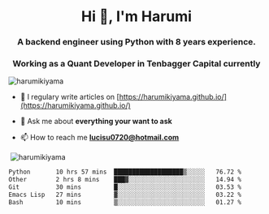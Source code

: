 <h1 align="center">Hi 👋, I'm Harumi</h1>
<h3 align="center">A backend engineer using <b>Python</b> with 8 years experience.</h3>
<h3 align="center">Working as a Quant Developer in <b>Tenbagger Capital</b> currently</h3>

<p align="left"> <img src="https://komarev.com/ghpvc/?username=harumikiyama" alt="harumikiyama" /> </p>


- 📝 I regulary write articles on [https://harumikiyama.github.io/](https://harumikiyama.github.io/)

- 💬 Ask me about **everything your want to ask**

- 📫 How to reach me **lucisu0720@hotmail.com**

<p>&nbsp;<img align="center" src="https://github-readme-stats.vercel.app/api?username=harumikiyama&show_icons=true" alt="harumikiyama" /></p>


<!--START_SECTION:waka-->

```txt
Python       10 hrs 57 mins  ███████████████████▒░░░░░   76.72 %
Other        2 hrs 8 mins    ███▓░░░░░░░░░░░░░░░░░░░░░   14.94 %
Git          30 mins         █░░░░░░░░░░░░░░░░░░░░░░░░   03.53 %
Emacs Lisp   27 mins         ▓░░░░░░░░░░░░░░░░░░░░░░░░   03.22 %
Bash         10 mins         ▒░░░░░░░░░░░░░░░░░░░░░░░░   01.27 %
```

<!--END_SECTION:waka-->
